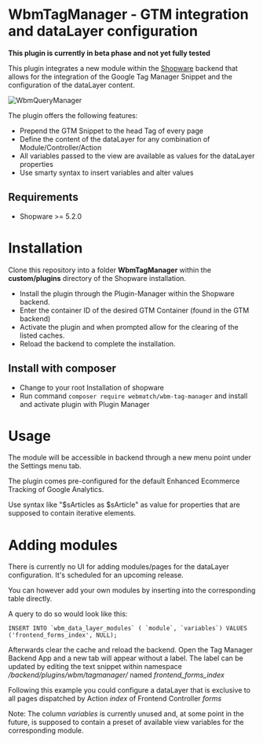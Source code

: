 WbmTagManager - GTM integration and dataLayer configuration
=====
**This plugin is currently in beta phase and not yet fully tested**

This plugin integrates a new module within the [Shopware](https://www.shopware.de) backend that allows for the integration 
of the Google Tag Manager Snippet and the configuration of the dataLayer content.

![WbmQueryManager](https://www.webmatch.de/wp-content/uploads/2017/02/tag_manager_screen.png)

The plugin offers the following features:

* Prepend the GTM Snippet to the head Tag of every page
* Define the content of the dataLayer for any combination of Module/Controller/Action
* All variables passed to the view are available as values for the dataLayer properties
* Use smarty syntax to insert variables and alter values

Requirements
-----
* Shopware >= 5.2.0

Installation
====
Clone this repository into a folder **WbmTagManager** within the **custom/plugins** directory of the Shopware installation.

* Install the plugin through the Plugin-Manager within the Shopware backend. 
* Enter the container ID of the desired GTM Container (found in the GTM backend)
* Activate the plugin and when prompted allow for the clearing of the listed caches.
* Reload the backend to complete the installation.

## Install with composer
* Change to your root Installation of shopware
* Run command `composer require webmatch/wbm-tag-manager` and install and activate plugin with Plugin Manager 

Usage
=====
The module will be accessible in backend through a new menu point under the Settings menu tab.

The plugin comes pre-configured for the default Enhanced Ecommerce Tracking of Google Analytics.

Use syntax like "$sArticles as $sArticle" as value for properties that are supposed to contain iterative elements.

Adding modules
=====
There is currently no UI for adding modules/pages for the dataLayer configuration.
It's scheduled for an upcoming release.

You can however add your own modules by inserting into the corresponding table directly.

A query to do so would look like this:

``` INSERT INTO `wbm_data_layer_modules` ( `module`, `variables`) VALUES ('frontend_forms_index', NULL); ```

Afterwards clear the cache and reload the backend. Open the Tag Manager Backend App and a new tab
will appear without a label. The label can be updated by editing the text snippet within namespace
*/backend/plugins/wbm/tagmanager/* named *frontend_forms_index*

Following this example you could configure a dataLayer that is exclusive to all pages dispatched by
Action *index* of Frontend Controller *forms*

Note: The column *variables* is currently unused and, at some point in the future,
is supposed to contain a preset of available view variables for the corresponding module.